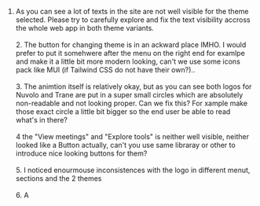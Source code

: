 1. As you can see a lot of texts in the site are not well visible for the theme selected. Please try to carefully explore and
   fix the text visibility accross the whole web app in both theme variants. \
   \
   2. The button for changing theme is in an ackward place IMHO. I would prefer to put it somehwere after the menu on the right
   end for examlpe and make it a little bit more modern looking, can't we use some icons pack like MUI (if Tailwind CSS do not
   have their own?)..\
   \
   3. The animtion itself is relatively okay, but as you can see both logos for Nuvolo and Trane are put in a super small circles
   which are absolutely non-readable and not looking proper. Can we fix this? For xample make those exact circle a little bit
   bigger so the end user be able to read what's in there? \
   \
   4 the "View meetings" and "Explore tools" is neither well visible, neither looked like a Button actually, can't you use same
   libraray or other to introduce nice looking buttons for them? \
   \
   5. I noticed enourmouse inconsistences with the logo in different menut, sections and the 2 themes\
   \
   6. A 